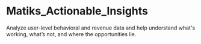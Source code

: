 # Matiks_Actionable_Insights
Analyze user-level behavioral and revenue data  and help understand what's working, what’s not, and where the opportunities lie.
